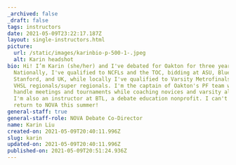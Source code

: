 ```yaml
---
_archived: false
_draft: false
tags: instructors
date: 2021-05-09T23:22:17.187Z
layout: single-instructors.html
picture:
  url: /static/images/karinbio-p-500-1-.jpeg
  alt: Karin headshot
bio: Hi! I’m Karin (she/her) and I've debated for Oakton for three years.
  Nationally, I've qualified to NCFLs and the TOC, bidding at ASU, Blue Key,
  Stanford, and UK, while locally I've qualified to Varsity Metrofinals, winning
  VHSL regionals/super regionals. I'm the captain of Oakton's PF team where I
  handle meetings and tournaments while coaching novices and varsity alike, and
  I'm also an instructor at BTL, a debate education nonprofit. I can't wait to
  return to NOVA this summer!
general-staff: true
general-staff-role: NOVA Debate Co-Director
name: Karin Liu
created-on: 2021-05-09T20:40:11.996Z
slug: karin
updated-on: 2021-05-09T20:40:11.996Z
published-on: 2021-05-09T20:51:24.936Z
---
```

